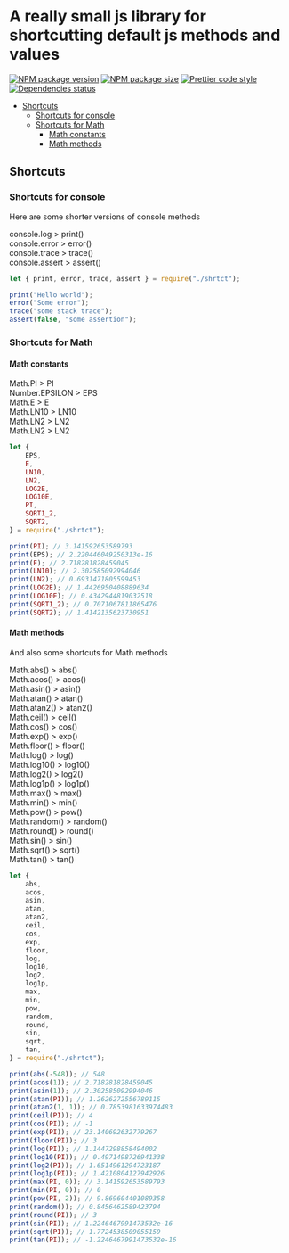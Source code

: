 # A really small js library for shortcutting default js methods and values

[![NPM package version](https://img.shields.io/npm/v/shrtct.svg?style=flat-square)](https://npmjs.org/package/shrtct)
[![NPM package size](https://img.shields.io/bundlephobia/min/shrtct?style=flat-square)](https://npmjs.org/package/shrtct)
[![Prettier code style](https://img.shields.io/badge/code_style-prettier-ff69b4.svg?style=flat-square)](https://github.com/prettier/prettier)
[![Dependencies status](https://img.shields.io/badge/dependencies-none-success)](https://npmjs.org/package/shrtct)

<!-- [![NPM downloads](https://img.shields.io/npm/dw/shrtct)](https://npmjs.org/package/shrtct) -->

-   [Shortcuts](#Basic-shortcuts)
    -   [Shortcuts for console](#Shortcuts-for-console)
    -   [Shortcuts for Math](#Shortcuts-for-Math)
        -   [Math constants](#Math-constants)
        -   [Math methods](#Math-methods)

## Shortcuts

### Shortcuts for console

Here are some shorter versions of console methods

console.log > print()<br>
console.error > error()<br>
console.trace > trace()<br>
console.assert > assert()

```js
let { print, error, trace, assert } = require("./shrtct");

print("Hello world");
error("Some error");
trace("some stack trace");
assert(false, "some assertion");
```

### Shortcuts for Math

#### Math constants

Math.PI > PI<br>
Number.EPSILON > EPS<br>
Math.E > E<br>
Math.LN10 > LN10<br>
Math.LN2 > LN2<br>
Math.LN2 > LN2<br>

```js
let {
	EPS,
	E,
	LN10,
	LN2,
	LOG2E,
	LOG10E,
	PI,
	SQRT1_2,
	SQRT2,
} = require("./shrtct");

print(PI); // 3.141592653589793
print(EPS); // 2.220446049250313e-16
print(E); // 2.718281828459045
print(LN10); // 2.302585092994046
print(LN2); // 0.6931471805599453
print(LOG2E); // 1.4426950408889634
print(LOG10E); // 0.4342944819032518
print(SQRT1_2); // 0.7071067811865476
print(SQRT2); // 1.4142135623730951
```

#### Math methods

And also some shortcuts for Math methods

Math.abs() > abs()<br>
Math.acos() > acos()<br>
Math.asin() > asin()<br>
Math.atan() > atan()<br>
Math.atan2() > atan2()<br>
Math.ceil() > ceil()<br>
Math.cos() > cos()<br>
Math.exp() > exp()<br>
Math.floor() > floor()<br>
Math.log() > log()<br>
Math.log10() > log10()<br>
Math.log2() > log2()<br>
Math.log1p() > log1p()<br>
Math.max() > max()<br>
Math.min() > min()<br>
Math.pow() > pow()<br>
Math.random() > random()<br>
Math.round() > round()<br>
Math.sin() > sin()<br>
Math.sqrt() > sqrt()<br>
Math.tan() > tan()<br>

```js
let {
	abs,
	acos,
	asin,
	atan,
	atan2,
	ceil,
	cos,
	exp,
	floor,
	log,
	log10,
	log2,
	log1p,
	max,
	min,
	pow,
	random,
	round,
	sin,
	sqrt,
	tan,
} = require("./shrtct");

print(abs(-548)); // 548
print(acos(1)); // 2.718281828459045
print(asin(1)); // 2.302585092994046
print(atan(PI)); // 1.2626272556789115
print(atan2(1, 1)); // 0.7853981633974483
print(ceil(PI)); // 4
print(cos(PI)); // -1
print(exp(PI)); // 23.140692632779267
print(floor(PI)); // 3
print(log(PI)); // 1.1447298858494002
print(log10(PI)); // 0.4971498726941338
print(log2(PI)); // 1.6514961294723187
print(log1p(PI)); // 1.4210804127942926
print(max(PI, 0)); // 3.141592653589793
print(min(PI, 0)); // 0
print(pow(PI, 2)); // 9.869604401089358
print(random()); // 0.8456462589423794
print(round(PI)); // 3
print(sin(PI)); // 1.2246467991473532e-16
print(sqrt(PI)); // 1.7724538509055159
print(tan(PI)); // -1.2246467991473532e-16
```

